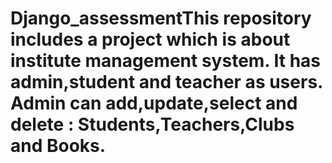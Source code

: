 # Django_assessmentThis repository includes a project which is about institute management system. It has admin,student and teacher as users. Admin can add,update,select and delete : Students,Teachers,Clubs and Books.
